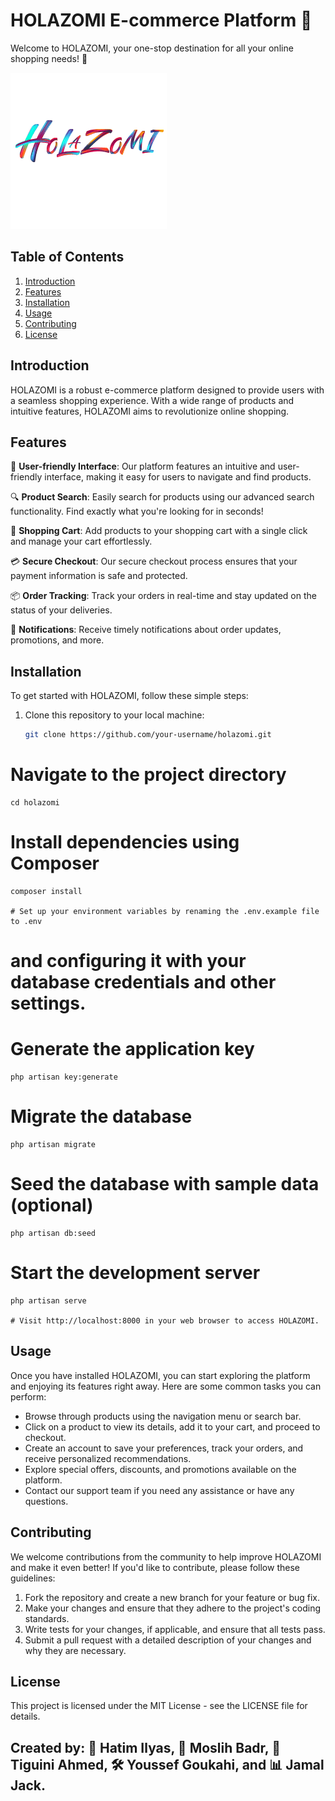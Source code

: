# HOLAZOMI E-commerce Platform 🛒

Welcome to HOLAZOMI, your one-stop destination for all your online shopping needs! 🎉

![HOLAZOMI Logo](public/assets/images/logoH.png)

## Table of Contents
1. [Introduction](#introduction)
2. [Features](#features)
3. [Installation](#installation)
4. [Usage](#usage)
5. [Contributing](#contributing)
6. [License](#license)

## Introduction

HOLAZOMI is a robust e-commerce platform designed to provide users with a seamless shopping experience. With a wide range of products and intuitive features, HOLAZOMI aims to revolutionize online shopping.

## Features

🌟 **User-friendly Interface**: Our platform features an intuitive and user-friendly interface, making it easy for users to navigate and find products.

🔍 **Product Search**: Easily search for products using our advanced search functionality. Find exactly what you're looking for in seconds!

🛒 **Shopping Cart**: Add products to your shopping cart with a single click and manage your cart effortlessly.

💳 **Secure Checkout**: Our secure checkout process ensures that your payment information is safe and protected.

📦 **Order Tracking**: Track your orders in real-time and stay updated on the status of your deliveries.

🔔 **Notifications**: Receive timely notifications about order updates, promotions, and more.

## Installation

To get started with HOLAZOMI, follow these simple steps:

1. Clone this repository to your local machine:
   ```bash
   git clone https://github.com/your-username/holazomi.git
# Navigate to the project directory
    cd holazomi

# Install dependencies using Composer
    composer install

    # Set up your environment variables by renaming the .env.example file to .env 
# and configuring it with your database credentials and other settings.

# Generate the application key
    php artisan key:generate

# Migrate the database
    php artisan migrate

# Seed the database with sample data (optional)
    php artisan db:seed

# Start the development server
    php artisan serve

    # Visit http://localhost:8000 in your web browser to access HOLAZOMI.
## Usage
Once you have installed HOLAZOMI, you can start exploring the platform and enjoying its features right away. Here are some common tasks you can perform:

- Browse through products using the navigation menu or search bar.
- Click on a product to view its details, add it to your cart, and proceed to checkout.
- Create an account to save your preferences, track your orders, and receive personalized recommendations.
- Explore special offers, discounts, and promotions available on the platform.
- Contact our support team if you need any assistance or have any questions.

## Contributing
We welcome contributions from the community to help improve HOLAZOMI and make it even better! If you'd like to contribute, please follow these guidelines:

1. Fork the repository and create a new branch for your feature or bug fix.
2. Make your changes and ensure that they adhere to the project's coding standards.
3. Write tests for your changes, if applicable, and ensure that all tests pass.
4. Submit a pull request with a detailed description of your changes and why they are necessary.

## License
This project is licensed under the MIT License - see the LICENSE file for details.

## Created by: 🚀 **Hatim Ilyas**, 💼 **Moslih Badr**, 🎨 **Tiguini Ahmed**, 🛠️ **Youssef Goukahi**, and 📊 **Jamal Jack**.
